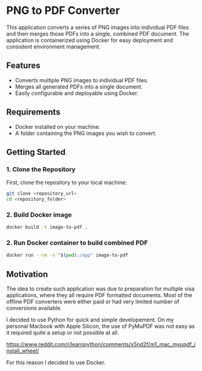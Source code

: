 # PNG to PDF Converter

This application converts a series of PNG images into individual PDF files and then merges those PDFs into a single, combined PDF document. The application is containerized using Docker for easy deployment and consistent environment management.

## Features

- Converts multiple PNG images to individual PDF files.
- Merges all generated PDFs into a single document.
- Easily configurable and deployable using Docker.

## Requirements

- Docker installed on your machine.
- A folder containing the PNG images you wish to convert.

## Getting Started

### 1. Clone the Repository

First, clone the repository to your local machine:

```bash
git clone <repository_url>
cd <repository_folder>
```
### 2. Build Docker image

```bash
docker build -t image-to-pdf .
```
### 2. Run Docker container to build combined PDF

```bash
docker run --rm -v "$(pwd):/app" image-to-pdf
```

## Motivation

The idea to create such application was due to preparation for multiple visa applications, where they all require PDF formatted documents. Most of the offline PDF converters were either paid or had very limited number of conversions available. 

I decided to use Python for quick and simple developement. On my personal Macbook with Apple Silicon, the use of PyMuPDF was not easy as it required quite a setup or not possible at all.

https://www.reddit.com/r/learnpython/comments/x5nd2f/m1_mac_myupdf_install_wheel/

For this reason I decided to use Docker.